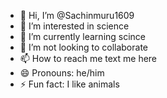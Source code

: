 - 👋 Hi, I’m @Sachinmuru1609
- 👀 I’m interested in science
- 🌱 I’m currently learning scince
- 💞️ I’m not looking to collaborate
- 📫 How to reach me text me here
- 😄 Pronouns: he/him
- ⚡ Fun fact: I like animals

<!---
Sachinmuru1609/Sachinmuru1609 is a ✨ special ✨ repository because its `README.md` (this file) appears on your GitHub profile.
You can click the Preview link to take a look at your changes.
--->
